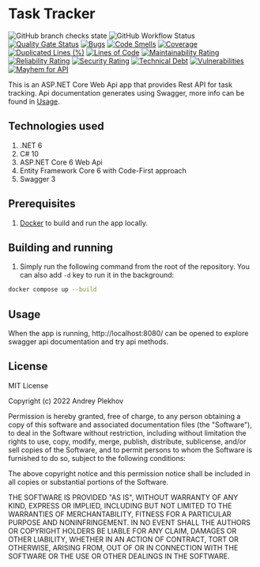 # Task Tracker

![GitHub branch checks state](https://img.shields.io/github/checks-status/majorro/TaskTracker/master?label=branchchecks)
![GitHub Workflow Status](https://img.shields.io/github/workflow/status/majorro/TaskTracker/TaskTracker%20CI?label=codechecks)
[![Quality Gate Status](https://sonarcloud.io/api/project_badges/measure?project=Majorro_TaskTracker&metric=alert_status)](https://sonarcloud.io/summary/new_code?id=Majorro_TaskTracker)
[![Bugs](https://sonarcloud.io/api/project_badges/measure?project=Majorro_TaskTracker&metric=bugs)](https://sonarcloud.io/summary/new_code?id=Majorro_TaskTracker)
[![Code Smells](https://sonarcloud.io/api/project_badges/measure?project=Majorro_TaskTracker&metric=code_smells)](https://sonarcloud.io/summary/new_code?id=Majorro_TaskTracker)
[![Coverage](https://sonarcloud.io/api/project_badges/measure?project=Majorro_TaskTracker&metric=coverage)](https://sonarcloud.io/summary/new_code?id=Majorro_TaskTracker)
[![Duplicated Lines (%)](https://sonarcloud.io/api/project_badges/measure?project=Majorro_TaskTracker&metric=duplicated_lines_density)](https://sonarcloud.io/summary/new_code?id=Majorro_TaskTracker)
[![Lines of Code](https://sonarcloud.io/api/project_badges/measure?project=Majorro_TaskTracker&metric=ncloc)](https://sonarcloud.io/summary/new_code?id=Majorro_TaskTracker)
[![Maintainability Rating](https://sonarcloud.io/api/project_badges/measure?project=Majorro_TaskTracker&metric=sqale_rating)](https://sonarcloud.io/summary/new_code?id=Majorro_TaskTracker)
[![Reliability Rating](https://sonarcloud.io/api/project_badges/measure?project=Majorro_TaskTracker&metric=reliability_rating)](https://sonarcloud.io/summary/new_code?id=Majorro_TaskTracker)
[![Security Rating](https://sonarcloud.io/api/project_badges/measure?project=Majorro_TaskTracker&metric=security_rating)](https://sonarcloud.io/summary/new_code?id=Majorro_TaskTracker)
[![Technical Debt](https://sonarcloud.io/api/project_badges/measure?project=Majorro_TaskTracker&metric=sqale_index)](https://sonarcloud.io/summary/new_code?id=Majorro_TaskTracker)
[![Vulnerabilities](https://sonarcloud.io/api/project_badges/measure?project=Majorro_TaskTracker&metric=vulnerabilities)](https://sonarcloud.io/summary/new_code?id=Majorro_TaskTracker)
[![Mayhem for API](https://mayhem4api.forallsecure.com/api/v1/api-target/majorro/majorro-tasktracker/badge/icon.svg?scm_branch=master)](https://mayhem4api.forallsecure.com/majorro/majorro-tasktracker/latest-job?scm_branch=master)


This is an ASP.NET Core Web Api app that provides Rest API for task tracking. Api documentation generates using Swagger, more info can be found in [Usage](#usage).

## Technologies used

1. .NET 6
2. C# 10
3. ASP.NET Core 6 Web Api
4. Entity Framework Core 6 with Code-First approach
5. Swagger 3

## Prerequisites

1. [Docker](https://docs.docker.com/get-docker/) to build and run the app locally.

## Building and running

1. Simply run the following command from the root of the repository. You can also add `-d` key to run it in the background:
```bash
docker compose up --build
```

## Usage

When the app is running, http://localhost:8080/ can be opened to explore swagger api documentation and try api methods.

## License

MIT License

Copyright (c) 2022 Andrey Plekhov

Permission is hereby granted, free of charge, to any person obtaining a copy
of this software and associated documentation files (the "Software"), to deal
in the Software without restriction, including without limitation the rights
to use, copy, modify, merge, publish, distribute, sublicense, and/or sell
copies of the Software, and to permit persons to whom the Software is
furnished to do so, subject to the following conditions:

The above copyright notice and this permission notice shall be included in all
copies or substantial portions of the Software.

THE SOFTWARE IS PROVIDED "AS IS", WITHOUT WARRANTY OF ANY KIND, EXPRESS OR
IMPLIED, INCLUDING BUT NOT LIMITED TO THE WARRANTIES OF MERCHANTABILITY,
FITNESS FOR A PARTICULAR PURPOSE AND NONINFRINGEMENT. IN NO EVENT SHALL THE
AUTHORS OR COPYRIGHT HOLDERS BE LIABLE FOR ANY CLAIM, DAMAGES OR OTHER
LIABILITY, WHETHER IN AN ACTION OF CONTRACT, TORT OR OTHERWISE, ARISING FROM,
OUT OF OR IN CONNECTION WITH THE SOFTWARE OR THE USE OR OTHER DEALINGS IN THE
SOFTWARE.
